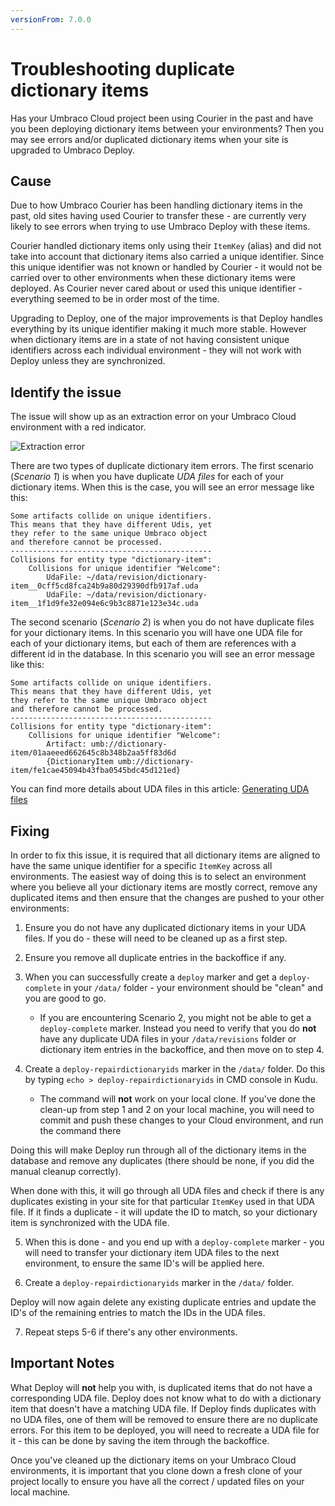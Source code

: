 ```yaml
---
versionFrom: 7.0.0
---
```


# Troubleshooting duplicate dictionary items 

Has your Umbraco Cloud project been using Courier in the past and have you been deploying dictionary items between your environments? Then you may see errors and/or duplicated dictionary items when your site is upgraded to Umbraco Deploy.

## Cause

Due to how Umbraco Courier has been handling dictionary items in the past, old sites having used Courier to transfer these - are currently very likely to see errors when trying to use Umbraco Deploy with these items.

Courier handled dictionary items only using their `ItemKey` (alias) and did not take into account that dictionary items also carried a unique identifier. Since this unique identifier was not known or handled by Courier - it would not be carried over to other environments when these dictionary items were deployed. As Courier never cared about or used this unique identifier - everything seemed to be in order most of the time.

Upgrading to Deploy, one of the major improvements is that Deploy handles everything by its unique identifier making it much more stable. However when dictionary items are in a state of not having consistent unique identifiers across each individual environment - they will not work with Deploy unless they are synchronized.

## Identify the issue

The issue will show up as an extraction error on your Umbraco Cloud environment with a red indicator.

![Extraction error](images/extraction-error.png)

There are two types of duplicate dictionary item errors. The first scenario (*Scenario 1*) is when you have duplicate *UDA files* for each of your dictionary items. When this is the case, you will see an error message like this:

    Some artifacts collide on unique identifiers.
    This means that they have different Udis, yet
    they refer to the same unique Umbraco object
    and therefore cannot be processed.
    ---------------------------------------------
    Collisions for entity type "dictionary-item": 
        Collisions for unique identifier "Welcome":
            UdaFile: ~/data/revision/dictionary-item__0cff5cd8fca24b9a80d29390dfb917af.uda
            UdaFile: ~/data/revision/dictionary-item__1f1d9fe32e094e6c9b3c8871e123e34c.uda

The second scenario (*Scenario 2*) is when you do not have duplicate files for your dictionary items. In this scenario you will have one UDA file for each of your dictionary items, but each of them are references with a different id in the database. In this scenario you will see an error message like this:

    Some artifacts collide on unique identifiers.
    This means that they have different Udis, yet
    they refer to the same unique Umbraco object
    and therefore cannot be processed.
    ---------------------------------------------
    Collisions for entity type "dictionary-item": 
        Collisions for unique identifier "Welcome":
            Artifact: umb://dictionary-item/01aaeeed662645c8b348b2aa5ff83d6d
            {DictionaryItem umb://dictionary-item/fe1cae45094b43fba0545bdc45d121ed}

You can find more details about UDA files in this article: [Generating UDA files](../../../Set-up/Power-tools/Generating-UDA-files/#what-are-uda-files)

## Fixing

In order to fix this issue, it is required that all dictionary items are aligned to have the same unique identifier for a specific `ItemKey` across all environments. The easiest way of doing this is to select an environment where you believe all your dictionary items are mostly correct, remove any duplicated items and then ensure that the changes are pushed to your other environments:

1. Ensure you do not have any duplicated dictionary items in your UDA files. If you do - these will need to be cleaned up as a first step.

2. Ensure you remove all duplicate entries in the backoffice if any.

3. When you can successfully create a `deploy` marker and get a `deploy-complete` in your `/data/` folder - your environment should be "clean" and you are good to go.
    * If you are encountering Scenario 2, you might not be able to get a `deploy-complete` marker. Instead you need to verify that you do **not** have any duplicate UDA files in your `/data/revisions` folder or dictionary item entries in the backoffice, and then move on to step 4.

4. Create a `deploy-repairdictionaryids` marker in the `/data/` folder. Do this by typing `echo > deploy-repairdictionaryids` in CMD console in Kudu.
    * The command will **not** work on your local clone. If you've done the clean-up from step 1 and 2 on your local machine, you will need to commit and push these changes to your Cloud environment, and run the command there

Doing this will make Deploy run through all of the dictionary items in the database and remove any duplicates (there should be none, if you did the manual cleanup correctly).

When done with this, it will go through all UDA files and check if there is any duplicates existing in your site for that particular `ItemKey` used in that UDA file. If it finds a duplicate - it will update the ID to match, so your dictionary item is synchronized with the UDA file.

5. When this is done - and you end up with a `deploy-complete` marker - you will need to transfer your dictionary item UDA files to the next environment, to ensure the same ID's will be applied here.

6. Create a `deploy-repairdictionaryids` marker in the `/data/` folder.

Deploy will now again delete any existing duplicate entries and update the ID's of the remaining entries to match the IDs in the UDA files.

7. Repeat steps 5-6 if there's any other environments.

## Important Notes

What Deploy will **not** help you with, is duplicated items that do not have a corresponding UDA file. Deploy does not know what to do with a dictionary item that doesn't have a matching UDA file. If Deploy finds duplicates with no UDA files, one of them will be removed to ensure there are no duplicate errors. For this item to be deployed, you will need to recreate a UDA file for it - this can be done by saving the item through the backoffice.

Once you've cleaned up the dictionary items on your Umbraco Cloud environments, it is important that you clone down a fresh clone of your project locally to ensure you have all the correct / updated files on your local machine.

